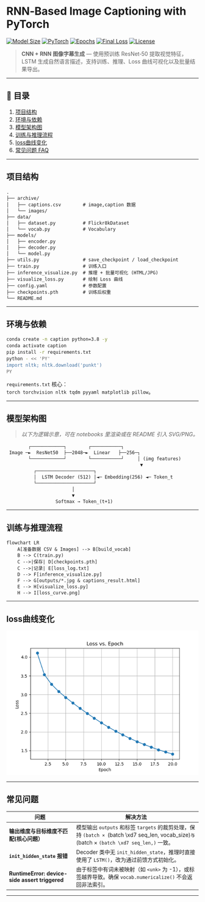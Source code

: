 #  RNN‑Based Image Captioning with PyTorch

[![Model Size](https://img.shields.io/badge/Model%20Size-~30MB-blue)](./checkpoints.pth)
[![PyTorch](https://img.shields.io/badge/PyTorch-2.0.1-%23ee4c2c?logo=pytorch)](https://pytorch.org/)
[![Epochs](https://img.shields.io/badge/Epochs-5-green)]()
[![Final Loss](https://img.shields.io/badge/Final%20Loss-≈2.1-yellow)]()
[![License](https://img.shields.io/badge/License-MIT-brightgreen)](./LICENSE)

> **CNN + RNN 图像字幕生成** — 使用预训练 ResNet‑50 提取视觉特征，LSTM 生成自然语言描述，支持训练、推理、Loss 曲线可视化以及批量结果导出。

---

## 📑 目录

1. [项目结构](#项目结构)
2. [环境与依赖](#环境与依赖)
3. [模型架构图](#模型架构图)
4. [训练与推理流程](#训练与推理流程)
5. [loss曲线变化](#loss曲线变化)
6. [常见问题 FAQ](#常见问题faq)



---

## 项目结构

```text
.
├── archive/
│   ├── captions.csv        # image,caption 数据
│   └── images/
├── data/
│   ├── dataset.py          # Flickr8kDataset
│   └── vocab.py            # Vocabulary
├── models/
│   ├── encoder.py
│   ├── decoder.py
│   └── model.py            
├── utils.py                # save_checkpoint / load_checkpoint
├── train.py                # 训练入口
├── inference_visualize.py  # 推理 + 批量可视化 (HTML/JPG)
├── visualize_loss.py       # 绘制 Loss 曲线
├── config.yaml             # 参数配置
├── checkpoints.pth         # 训练后权重
└── README.md
```

---

## 环境与依赖

```bash
conda create -n caption python=3.8 -y
conda activate caption
pip install -r requirements.txt
python - << 'PY'
import nltk; nltk.download('punkt')
PY
```

`requirements.txt` 核心：`torch torchvision nltk tqdm pyyaml matplotlib pillow`。

---


## 模型架构图

> *以下为逻辑示意，可在 notebooks 里渲染或在 README 引入 SVG/PNG。*

```
        ┌────────────┐        ┌───────────┐
 Image ─►  ResNet50  ├──2048─►  Linear   ├──256─┐
        └────────────┘        └───────────┘     │ (img features)
                                                 ▼
          ┌─────────────────────┐
          │  LSTM Decoder (512) │◄─ Embedding(256) ◄─ Token_t
          └─────────────────────┘
                        │
                        ▼
                  Softmax → Token_(t+1)
```

---

## 训练与推理流程

```mermaid
flowchart LR
    A[准备数据 CSV & Images] --> B[build_vocab]
    B --> C(train.py)
    C -->|保存| D[checkpoints.pth]
    C -->|记录| E[loss_log.txt]
    D --> F[inference_visualize.py]
    F --> G[outputs/*.jpg & captions_result.html]
    E --> H[visualize_loss.py]
    H --> I[loss_curve.png]
```

---

## loss曲线变化
<img src="loss_curve.png" width="768"/> 

---

## 常见问题

| 问题                                             | 解决方法                                                                                                                                                                           |
|------------------------------------------------| ------------------------------------------------------------------------------------------------------------------------------------------------------------------------------ |
| **输出维度与目标维度不匹配(核心问题）**                         | 模型输出 `outputs` 和标签 `targets` 的裁剪处理，保持 `(batch × `(batch \xd7 seq\_len, vocab\_size)`与`(batch × `(batch \xd7 seq_len,)` 一致。 |
| **`init_hidden_state` 报错**                     | Decoder 类中无 `init_hidden_state`，推理时直接使用了 `LSTM()`，改为通过前馈方式初始化。                                                                                                                 |
| **RuntimeError: device-side assert triggered** | 由于标签中有词未被映射（如 `<unk>` 为 -1），或标签越界导致。确保 `vocab.numericalize()` 不会返回非法索引。                                                                                                        |

---
